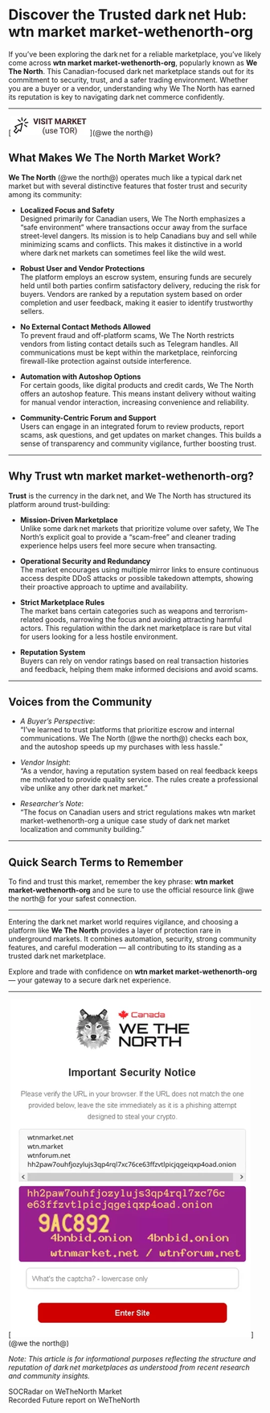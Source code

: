 # Discover the Trusted dark&thinsp;net Hub: wtn market market-wethenorth-org

If you’ve been exploring the dark&thinsp;net for a reliable marketplace, you’ve likely come across **wtn market market-wethenorth-org**, popularly known as **We The North**. This Canadian-focused dark&thinsp;net marketplace stands out for its commitment to security, trust, and a safer trading environment. Whether you are a buyer or a vendor, understanding why We The North has earned its reputation is key to navigating dark&thinsp;net commerce confidently.

---


[![img](/images/basic.webp)](@we the north@)


## What Makes We The North Market Work?

**We The North** (@we the north@) operates much like a typical dark&thinsp;net market but with several distinctive features that foster trust and security among its community:

- **Localized Focus and Safety**  
  Designed primarily for Canadian users, We The North emphasizes a “safe environment” where transactions occur away from the surface street-level dangers. Its mission is to help Canadians buy and sell while minimizing scams and conflicts. This makes it distinctive in a world where dark&thinsp;net markets can sometimes feel like the wild west.

- **Robust User and Vendor Protections**  
  The platform employs an escrow system, ensuring funds are securely held until both parties confirm satisfactory delivery, reducing the risk for buyers. Vendors are ranked by a reputation system based on order completion and user feedback, making it easier to identify trustworthy sellers.

- **No External Contact Methods Allowed**  
  To prevent fraud and off-platform scams, We The North restricts vendors from listing contact details such as Telegram handles. All communications must be kept within the marketplace, reinforcing firewall-like protection against outside interference.

- **Automation with Autoshop Options**  
  For certain goods, like digital products and credit cards, We The North offers an autoshop feature. This means instant delivery without waiting for manual vendor interaction, increasing convenience and reliability.

- **Community-Centric Forum and Support**  
  Users can engage in an integrated forum to review products, report scams, ask questions, and get updates on market changes. This builds a sense of transparency and community vigilance, further boosting trust.

---

## Why Trust wtn market market-wethenorth-org?

**Trust** is the currency in the dark&thinsp;net, and We The North has structured its platform around trust-building:

- **Mission-Driven Marketplace**  
  Unlike some dark&thinsp;net markets that prioritize volume over safety, We The North’s explicit goal to provide a “scam-free” and cleaner trading experience helps users feel more secure when transacting.

- **Operational Security and Redundancy**  
  The market encourages using multiple mirror links to ensure continuous access despite DDoS attacks or possible takedown attempts, showing their proactive approach to uptime and availability.

- **Strict Marketplace Rules**  
  The market bans certain categories such as weapons and terrorism-related goods, narrowing the focus and avoiding attracting harmful actors. This regulation within the dark&thinsp;net marketplace is rare but vital for users looking for a less hostile environment.

- **Reputation System**  
  Buyers can rely on vendor ratings based on real transaction histories and feedback, helping them make informed decisions and avoid scams.

---

## Voices from the Community

- *A Buyer’s Perspective*:  
  “I’ve learned to trust platforms that prioritize escrow and internal communications. We The North (@we the north@) checks each box, and the autoshop speeds up my purchases with less hassle.”

- *Vendor Insight*:  
  “As a vendor, having a reputation system based on real feedback keeps me motivated to provide quality service. The rules create a professional vibe unlike any other dark&thinsp;net market.”

- *Researcher’s Note*:  
  “The focus on Canadian users and strict regulations makes wtn market market-wethenorth-org a unique case study of dark&thinsp;net market localization and community building.”

---

## Quick Search Terms to Remember

To find and trust this market, remember the key phrase: **wtn market market-wethenorth-org** and be sure to use the official resource link @we the north@ for your safest connection.

---

Entering the dark&thinsp;net market world requires vigilance, and choosing a platform like **We The North** provides a layer of protection rare in underground markets. It combines automation, security, strong community features, and careful moderation — all contributing to its standing as a trusted dark&thinsp;net marketplace.

Explore and trade with confidence on **wtn market market-wethenorth-org** — your gateway to a secure dark&thinsp;net experience.

---

[![img](/images/inspect.webp)](@we the north@)


*Note: This article is for informational purposes reflecting the structure and reputation of dark&thinsp;net marketplaces as understood from recent research and community insights.*

 SOCRadar on WeTheNorth Market  
 Recorded Future report on WeTheNorth  